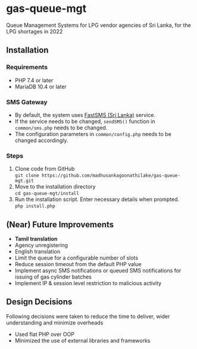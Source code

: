 # gas-queue-mgt

Queue Management Systems for LPG vendor agencies of Sri Lanka, for the LPG shortages in 2022

## Installation

### Requirements

* PHP 7.4 or later
* MariaDB 10.4 or later

### SMS Gateway

* By default, the system uses [FastSMS (Sri Lanka)](https://fastsms.lk/) service.
* If the service needs to be changed, `sendSMS()` function in `common/sms.php` needs to be changed.
* The configuration parameters in `common/config.php` needs to be changed accordingly.

### Steps

1. Clone code from GitHub<br>
   `git clone https://github.com/madhusankagoonathilake/gas-queue-mgt.git`
2. Move to the installation directory<br>
   `cd gas-queue-mgt/install`
3. Run the installation script. Enter necessary details when prompted.<br>
   `php install.php`

## (Near) Future Improvements

* **Tamil translation**
* Agency unregistering
* English translation
* Limit the queue for a configurable number of slots
* Reduce session timeout from the default PHP value
* Implement async SMS notifications or queued SMS notifications for issuing of gas cylinder batches 
* Implement IP & session level restriction to malicious activity

## Design Decisions

Following decisions were taken to reduce the time to deliver, wider understanding and minimize overheads

* Used flat PHP over OOP
* Minimized the use of external libraries and frameworks
